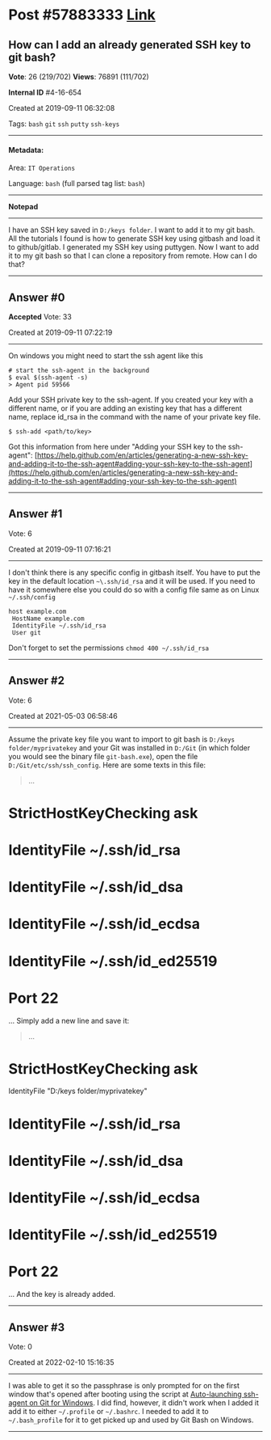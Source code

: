
# Post \#57883333 [Link](https://stackoverflow.com/questions/57883333/)

## How can I add an already generated SSH key to git bash?

**Vote**: 26 (219/702) **Views**: 76891 (111/702) 

**Internal ID** \#4-16-654

Created at 2019-09-11 06:32:08

Tags: `bash` `git` `ssh` `putty` `ssh-keys`

----------

#### Metadata:

Area: `IT Operations`

Language: `bash` (full parsed tag list: `bash`)

----------

**Notepad**


----------

I have an SSH key saved in `D:/keys folder`. I want to add it to my git bash. All the tutorials I found is how to generate SSH key using gitbash and load it to github/gitlab. I generated my SSH key using puttygen. Now I want to add it to my git bash so that I can clone a repository from remote. How can I do that?


----------
        
## Answer \#0

**Accepted** Vote: 33

Created at 2019-09-11 07:22:19

------------

On windows you might need to start the ssh agent like this

```
# start the ssh-agent in the background
$ eval $(ssh-agent -s)
> Agent pid 59566
```


Add your SSH private key to the ssh-agent. If you created your key with a different name, or if you are adding an existing key that has a different name, replace id_rsa in the command with the name of your private key file.

`$ ssh-add <path/to/key>`

Got this information from here under "Adding your SSH key to the ssh-agent": 
[https://help.github.com/en/articles/generating-a-new-ssh-key-and-adding-it-to-the-ssh-agent#adding-your-ssh-key-to-the-ssh-agent](https://help.github.com/en/articles/generating-a-new-ssh-key-and-adding-it-to-the-ssh-agent#adding-your-ssh-key-to-the-ssh-agent)


------------
    
    
## Answer \#1

 Vote: 6

Created at 2019-09-11 07:16:21

------------

I don't think there is any specific config in gitbash itself. You have to put the key in the default location `~\.ssh/id_rsa` and it will be used. If you need to have it somewhere else you could do so with a config file same as on Linux `~/.ssh/config`

```
host example.com
 HostName example.com
 IdentityFile ~/.ssh/id_rsa
 User git
```


Don't forget to set the permissions `chmod 400 ~/.ssh/id_rsa`


------------
    
    
## Answer \#2

 Vote: 6

Created at 2021-05-03 06:58:46

------------

Assume the private key file you want to import to git bash is `D:/keys folder/myprivatekey` and your Git was installed in `D:/Git` (in which folder you would see the binary file `git-bash.exe`), open the file `D:/Git/etc/ssh/ssh_config`.
Here are some texts in this file:
> ... 
#   StrictHostKeyChecking ask 
#   IdentityFile ~/.ssh/id_rsa 
#   IdentityFile ~/.ssh/id_dsa 
#   IdentityFile ~/.ssh/id_ecdsa 
#   IdentityFile ~/.ssh/id_ed25519 
#   Port 22 
...
Simply add a new line and save it:
> ... 
#   StrictHostKeyChecking ask 
IdentityFile "D:/keys folder/myprivatekey" 
#   IdentityFile ~/.ssh/id_rsa 
#   IdentityFile ~/.ssh/id_dsa 
#   IdentityFile ~/.ssh/id_ecdsa 
#   IdentityFile ~/.ssh/id_ed25519 
#   Port 22 
...
And the key is already added.


------------
    
    
## Answer \#3

 Vote: 0

Created at 2022-02-10 15:16:35

------------

I was able to get it so the passphrase is only prompted for on the first window that's opened after booting using the script at [Auto-launching ssh-agent on Git for Windows](https://docs.github.com/en/authentication/connecting-to-github-with-ssh/working-with-sshkey-passphrases#auto-launching-ssh-agent-on-git-for-windows). I did find, however, it didn't work when I added it add it to either `~/.profile` or `~/.bashrc`. I needed to add it to `~/.bash_profile` for it to get picked up and used by Git Bash on Windows.


------------
    
    